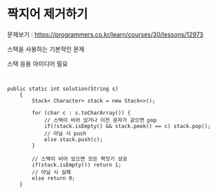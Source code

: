 # 짝지어 제거하기

문제보기 : <https://programmers.co.kr/learn/courses/30/lessons/12973>

스택을 사용하는 기본적인 문제

스택 응용 아이디어 필요

<pre><code>

public static int solution(String s)
    {
        Stack< Character> stack = new Stack<>();

        for (char c : s.toCharArray()) {
            // 스택이 비어 있거나 이전 문자가 같으면 pop
            if(!stack.isEmpty() && stack.peek() == c) stack.pop();
            // 아닐 시 push
            else stack.push(c);
        }

        // 스택이 비어 있으면 모든 짝짓기 성공
        if(stack.isEmpty()) return 1;
        // 아닐 시 실패
        else return 0;
    }


</code></pre>